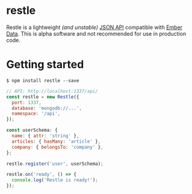 restle
======

Restle is a lightweight *(and unstable)* [JSON API](http://jsonapi.org) compatible with [Ember Data](http://emberjs.com/api/data/). This is alpha software and not recommended for use in
production code.

Getting started
====


```
$ npm install restle --save
```

```javascript
// API: http://localhost:1337/api/
const restle = new Restle({
  port: 1337,
  database: 'mongodb://...',
  namespace: '/api',
});

const userSchema: {
  name: { attr: 'string' },
  articles: { hasMany: 'article' },
  company: { belongsTo: 'company' },
};

restle.register('user', userSchema);

restle.on('ready', () => {
  console.log('Restle is ready!');
});
```
